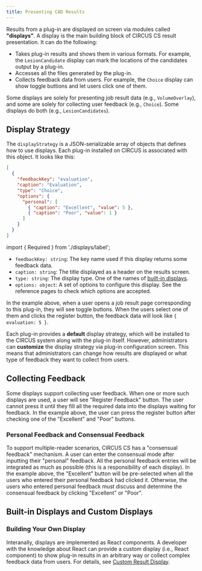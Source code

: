 ```yaml
---
title: Presenting CAD Results
---
```


Results from a plug-in are displayed on screen via modules called **"displays"**. A display is the main building block of CIRCUS CS result presentation. It can do the following:

- Takes plug-in results and shows them in various formats. For example, the `LesionCandidate` display can mark the locations of the candidates output by a plug-in.
- Accesses all the files generated by the plug-in.
- Collects feedback data from users. For example, the `Choice` display can show toggle buttions and let users click one of them.

Some displays are solely for presenting job result data (e.g., `VolumeOverlay`), and some are solely for collecting user feedback (e.g., `Choice`). Some displays do both (e.g., `LesionCandidates`).

## Display Strategy

The `displayStrategy` is a JSON-serializable array of objects that defines how to use displays. Each plug-in installed on CIRCUS is associated with this object. It looks like this:

```json
[
  {
    "feedbackKey": "evaluation",
    "caption": "Evaluation",
    "type": "Choice",
    "options": {
      "personal": [
        { "caption": "Excellent", "value": 5 },
        { "caption": "Poor", "value": 1 }
      ]
    }
  }
]
```

import { Required } from './displays/label';

- `feedbackKey: string`: The key name used if this display returns some feedback data.
- `caption: string`: The title displayed as a header on the results screen.
- `type: string`: <Required /> The display type. One of the names of [built-in displays](./displays/index).
- `options: object`: A set of options to configure this display. See the reference pages to check which options are accepted.

In the example above, when a user opens a job result page corresponding to this plug-in, they will see toggle buttons. When the users select one of them and clicks the register button, the feedback data will look like `{ evaluation: 5 }`.

Each plug-in provides a **default** display strategy, which will be installed to the CIRCUS system along with the plug-in itself. However, administrators can **customize** the display strategy via plug-in configuration screen. This means that administrators can change how results are displayed or what type of feedback they want to collect from users.

## Collecting Feedback

Some displays support collecting user feedback. When one or more such displays are used, a user will see "Register Feedback" button. The user cannot press it until they fill all the required data into the displays waiting for feedback. In the example above, the user can press the register button after checking one of the "Excellent" and "Poor" buttons.

### Personal Feedback and Consensual Feedback

To support multiple-reader scenarios, CIRCUS CS has a "consensual feedback" mechanism. A user can enter the consensual mode after inputting their "personal" feedback. All the personal feedback entries will be integrated as much as possible (this is a responsibility of each display). In the example above, the "Excellent" button will be pre-selected when all the users who entered their personal feedback had clicked it. Otherwise, the users who entered personal feedback must discuss and determine the consensual feedback by clicking "Excellent" or "Poor".

## Built-in Displays and Custom Displays

### Building Your Own Display

Interanally, displays are implemented as React components. A developer with the knowledge about React can provide a custom display (i.e., React component) to show plug-in results in an arbitrary way or collect complex feedback data from users. For details, see [Custom Result Display](./custom-display.md).
